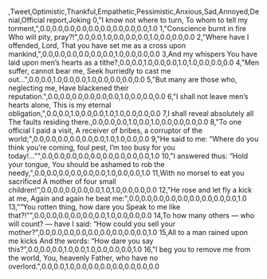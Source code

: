 ,Tweet,Optimistic,Thankful,Empathetic,Pessimistic,Anxious,Sad,Annoyed,Denial,Official report,Joking
0,"I know not where to turn, To whom to tell my torment,",0.0,0.0,0.0,0.0,0.0,0.0,0.0,0.0,0.0,1.0
1,"Conscience burnt in fire Who will pity, pray?!",0.0,0.0,1.0,0.0,0.0,0.0,1.0,0.0,0.0,0.0
2,"Where have I offended, Lord, That you have set me as a cross upon mankind,",0.0,0.0,0.0,0.0,0.0,0.0,1.0,0.0,0.0,0.0
3,And my whispers You have laid upon men’s hearts as a tithe?,0.0,0.0,1.0,0.0,0.0,1.0,1.0,0.0,0.0,0.0
4,"Men suffer, cannot bear me, Seek hurriedly to cast me out...",0.0,0.0,1.0,0.0,0.0,1.0,0.0,0.0,0.0,0.0
5,"But many are those who, neglecting me, Have blackened their reputation.",0.0,0.0,0.0,0.0,0.0,0.0,1.0,0.0,0.0,0.0
6,"I shall not leave men’s hearts alone, This is my eternal obligation,",0.0,0.0,1.0,0.0,0.0,1.0,1.0,0.0,0.0,0.0
7,I shall reveal absolutely all The faults residing there.,0.0,0.0,0.0,1.0,0.0,1.0,0.0,0.0,0.0,0.0
8,"To one official I paid a visit, A receiver of bribes, a corruptor of the world;",0.0,0.0,0.0,0.0,0.0,0.0,1.0,1.0,0.0,0.0
9,"He said to me: “Where do you think you’re coming, foul pest, I’m too busy for you today!...”",0.0,0.0,0.0,0.0,0.0,0.0,0.0,0.0,0.0,1.0
10,"I answered thus: “Hold your tongue, You should be ashamed to rob the needy,",0.0,0.0,0.0,0.0,0.0,0.0,1.0,0.0,0.0,1.0
11,With no morsel to eat you sacrificed A mother of four small children!”,0.0,0.0,0.0,0.0,0.0,1.0,1.0,0.0,0.0,0.0
12,"He rose and let fly a kick at me, Again and again he beat me:",0.0,0.0,0.0,0.0,0.0,0.0,0.0,0.0,0.0,1.0
13,"“You rotten thing, how dare you Speak to me like that?!”",0.0,0.0,0.0,0.0,0.0,0.0,1.0,0.0,0.0,0.0
14,To how many others — who will count? — have I said: “How could you sell your mother?”,0.0,0.0,0.0,0.0,0.0,0.0,0.0,0.0,0.0,1.0
15,All to a man rained upon me kicks And the words: “How dare you say this?”,0.0,0.0,0.0,1.0,0.0,1.0,0.0,0.0,0.0,1.0
16,"I beg you to remove me from the world, You, heavenly Father, who have no overlord.",0.0,0.0,1.0,0.0,0.0,0.0,0.0,0.0,0.0,0.0
